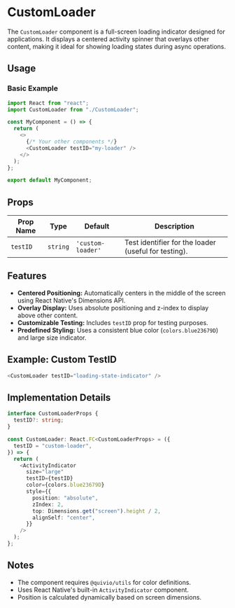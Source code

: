 # CustomLoader

The `CustomLoader` component is a full-screen loading indicator designed for applications. It displays a centered activity spinner that overlays other content, making it ideal for showing loading states during async operations.

## Usage

### Basic Example

```typescript
import React from "react";
import CustomLoader from "./CustomLoader";

const MyComponent = () => {
  return (
    <>
      {/* Your other components */}
      <CustomLoader testID="my-loader" />
    </>
  );
};

export default MyComponent;
```

## Props

| Prop Name | Type     | Default           | Description                                          |
| --------- | -------- | ----------------- | ---------------------------------------------------- |
| `testID`  | `string` | `'custom-loader'` | Test identifier for the loader (useful for testing). |

## Features

- **Centered Positioning:** Automatically centers in the middle of the screen using React Native's Dimensions API.
- **Overlay Display:** Uses absolute positioning and z-index to display above other content.
- **Customizable Testing:** Includes `testID` prop for testing purposes.
- **Predefined Styling:** Uses a consistent blue color (`colors.blue23679D`) and large size indicator.

## Example: Custom TestID

```typescript
<CustomLoader testID="loading-state-indicator" />
```

## Implementation Details

```typescript
interface CustomLoaderProps {
  testID?: string;
}

const CustomLoader: React.FC<CustomLoaderProps> = ({
  testID = "custom-loader",
}) => {
  return (
    <ActivityIndicator
      size="large"
      testID={testID}
      color={colors.blue23679D}
      style={{
        position: "absolute",
        zIndex: 2,
        top: Dimensions.get("screen").height / 2,
        alignSelf: "center",
      }}
    />
  );
};
```

## Notes

- The component requires `@quivio/utils` for color definitions.
- Uses React Native's built-in `ActivityIndicator` component.
- Position is calculated dynamically based on screen dimensions.
